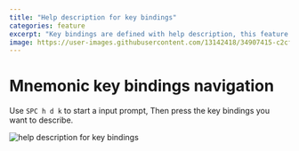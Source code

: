 ```yaml
---
title: "Help description for key bindings"
categories: feature
excerpt: "Key bindings are defined with help description, this feature is for getting Help description and jump to the position where the key bindings is defined."
image: https://user-images.githubusercontent.com/13142418/34907415-c2cf7e88-f843-11e7-92d3-ef0f9b1b72ae.gif
---
```


# Mnemonic key bindings navigation

Use `SPC h d k` to start a input prompt, Then press the key bindings you want to describe. 

![help description for key bindings](https://user-images.githubusercontent.com/13142418/34907415-c2cf7e88-f843-11e7-92d3-ef0f9b1b72ae.gif)
